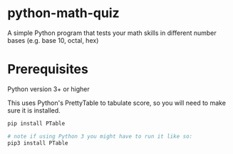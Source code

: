 # python-math-quiz
A simple Python program that tests your math skills in different number bases (e.g. base 10, octal, hex)

# Prerequisites
Python version 3+ or higher

This uses Python's PrettyTable to tabulate score, so you will need to make sure it is installed.
```bash
pip install PTable

# note if using Python 3 you might have to run it like so:
pip3 install PTable
```
